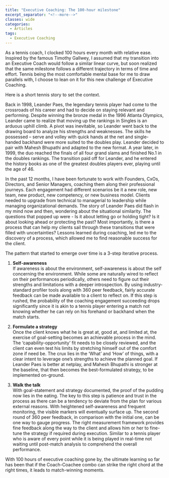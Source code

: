 ```yaml
---
title: "Executive Coaching: The 100-hour milestone"
excerpt_separator: "<!--more-->"
classes: wide
categories:
  - Articles
tags:
  - Executive Coaching
---
```


As a tennis coach, I clocked 100 hours every month with relative ease. Inspired by the famous Timothy Gallwey, I assumed that my transition into an Executive Coach would follow a similar linear curve, but soon realized that the same milestone follows a different trajectory in terms of time and effort. Tennis being the most comfortable mental base for me to draw parallels with, I choose to lean on it for this new challenge of Executive Coaching.  
<!--more-->

Here is a short tennis story to set the context.  

Back in 1998, Leander Paes, the legendary tennis player had come to the crossroads of his career and had to decide on staying relevant and performing. Despite winning the bronze medal in the 1996 Atlanta Olympics, Leander came to realize that moving up the rankings in Singles is an arduous uphill climb. A pivot was inevitable, so Leander went back to the drawing board to analyze his strengths and weaknesses. The skills he possessed – serve and volley with quick hands at the net and single-handed backhand were more suited to the doubles play. Leander decided to pair with Mahesh Bhupathi and adapted to the new format. A year later, in 1999, the duo reached the finals of all four grand slams and finished No.1 in the doubles rankings. The transition paid off for Leander, and he entered the history books as one of the greatest doubles players ever, playing until the age of 46.  

In the past 12 months, I have been fortunate to work with Founders, CxOs, Directors, and Senior Managers, coaching them along their professional journeys. Each engagement had different scenarios be it a new role, new team, new product, new competency, or new business model. Clients needed to upgrade from technical to managerial to leadership while managing organizational demands. The story of Leander Paes did flash in my mind now and then, wondering about the situational similarity. The questions that popped up were - Is it about letting go or holding tight? Is it about looking ahead or protecting the past? Most importantly, is there a process that can help my clients sail through these transitions that were filled with uncertainties? Lessons learned during coaching, led me to the discovery of a process, which allowed me to find reasonable success for the client.  

The pattern that started to emerge over time is a 3-step iterative process. 
1.	**Self-awareness**    
If awareness is about the environment, self-awareness is about the self concerning the environment. While some are naturally wired to reflect on their performances periodically, others need to figure out their strengths and limitations with a deeper introspection. By using industry-standard profiler tools along with 360 peer feedback, fairly accurate feedback can be made available to a client to reflect on. If this step is rushed, the probability of the coaching engagement succeeding drops significantly since it is akin to a tennis player entering a match not knowing whether he can rely on his forehand or backhand when the match starts.  

2.	**Formulate a strategy**    
Once the client knows what he is great at, good at, and limited at, the exercise of goal-setting becomes an achievable process in the mind. The ‘capability-opportunity’ fit needs to be closely reviewed, and the client can even test his limits by stretching himself out of the comfort zone if need be. The crux lies in the ‘What’ and ‘How’ of things, with a clear intent to leverage one’s strengths to achieve the planned goal. If Leander Paes is better at netplay, and Mahesh Bhupathi is stronger at the baseline, that then becomes the best-formulated strategy, to be implemented on-ground.  

3.	**Walk the talk**     
With goal-statement and strategy documented, the proof of the pudding now lies in the eating. The key to this step is patience and trust in the process as there can be a tendency to deviate from the plan for various external reasons. With heightened self-awareness and frequent monitoring, the visible markers will eventually surface up. The second round of 360 peer feedback, in comparison with the initial one, can be one way to gauge progress.  The right measurement framework provides fine feedback along the way to the client and allows him or her to fine-tune the strategy if required during execution. Similar to a tennis player who is aware of every point while it is being played in real-time not waiting until post-match analysis to comprehend the overall performance.   

With 100 hours of executive coaching gone by, the ultimate learning so far has been that if the Coach-Coachee combo can strike the right chord at the right times, it leads to match-winning moments.    


